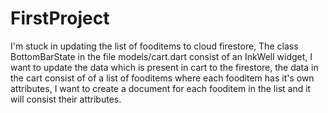 # FirstProject

I'm stuck in updating the list of fooditems to cloud firestore, The class BottomBarState in the file models/cart.dart consist of
an InkWell widget, I want to update the data which is present in cart to the firestore, the data in the cart consist of of a list of 
fooditems where each fooditem has it's own attributes, I want to create a document for each fooditem in the list and it will consist
their attributes.
